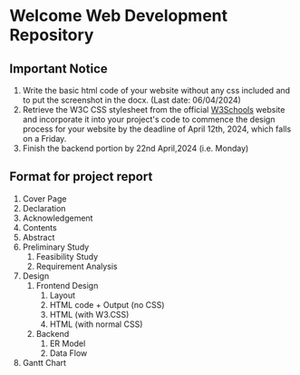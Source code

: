 # Welcome Web Development Repository

## Important Notice
1. Write the basic html code of your website without any css included and to put the screenshot in the docx. (Last date: 06/04/2024)
2. Retrieve the W3C CSS stylesheet from the official [W3Schools](https://www.w3schools.com/w3css/4/w3.css) website and incorporate it into your project's code to commence the design process for your website by the deadline of April 12th, 2024, which falls on a Friday.
3. Finish the backend portion by 22nd April,2024 (i.e. Monday)

## Format for project report
1. Cover Page
2. Declaration
3. Acknowledgement
4. Contents
5. Abstract
6. Preliminary Study
    1. Feasibility Study
    2. Requirement Analysis
7. Design
    1. Frontend Design
        1. Layout
        2. HTML code + Output (no CSS)
        3. HTML (with W3.CSS)
        4. HTML (with normal CSS)
    2. Backend
        1. ER Model
        2. Data Flow
8. Gantt Chart
